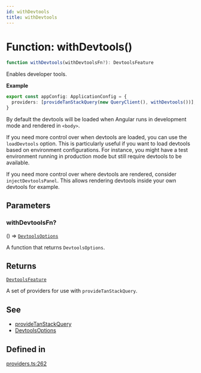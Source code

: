 ```yaml
---
id: withDevtools
title: withDevtools
---
```


# Function: withDevtools()

```ts
function withDevtools(withDevtoolsFn?): DevtoolsFeature
```

Enables developer tools.

**Example**

```ts
export const appConfig: ApplicationConfig = {
  providers: [provideTanStackQuery(new QueryClient(), withDevtools())],
}
```

By default the devtools will be loaded when Angular runs in development mode and rendered in `<body>`.

If you need more control over when devtools are loaded, you can use the `loadDevtools` option. This is particularly useful if you want to load devtools based on environment configurations. For instance, you might have a test environment running in production mode but still require devtools to be available.

If you need more control over where devtools are rendered, consider `injectDevtoolsPanel`. This allows rendering devtools inside your own devtools for example.

## Parameters

### withDevtoolsFn?

() => [`DevtoolsOptions`](../../interfaces/devtoolsoptions.md)

A function that returns `DevtoolsOptions`.

## Returns

[`DevtoolsFeature`](../../type-aliases/developertoolsfeature.md)

A set of providers for use with `provideTanStackQuery`.

## See

- [provideTanStackQuery](../providetanstackquery.md)
- [DevtoolsOptions](../../interfaces/devtoolsoptions.md)

## Defined in

[providers.ts:262](https://github.com/TanStack/query/blob/main/packages/angular-query-experimental/src/providers.ts#L262)
